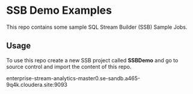 # SSB Demo Examples
This repo contains some sample SQL Stream Builder (SSB) Sample Jobs.

## Usage

To use this repo create a new SSB project called **SSBDemo** and go to source control and import the content of this repo.


enterprise-stream-analytics-master0.se-sandb.a465-9q4k.cloudera.site:9093